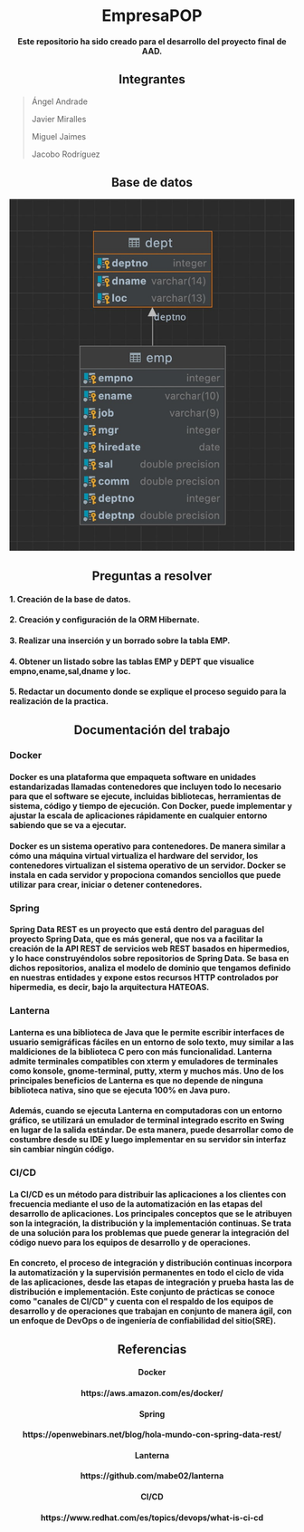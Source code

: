 <h1 align="center"> EmpresaPOP </h1>

<h4 align="center">Este repositorio ha sido creado para el desarrollo del proyecto final de AAD. </h4>

<h2 align="center"> Integrantes </h2>

> Ángel Andrade
> 
> Javier Miralles
> 
> Miguel Jaimes
> 
> Jacobo Rodríguez

<h2 align="center"> Base de datos </h2>

<img src="https://github.com/FlagshipDev/EmpresaPOP/blob/63c5dca163688cc617458c21f1f29e23b13b510e/docs/base%20de%20datos.jpeg" alt="EmpresaPOP"/>

<h2 align="center"> Preguntas a resolver </h2>

<h4> 1. Creación de la base de datos. </h4>
<h4> 2. Creación y configuración de la ORM Hibernate. </h4>
<h4> 3. Realizar una inserción y un borrado sobre la tabla EMP. </h4>
<h4> 4. Obtener un listado sobre las tablas EMP y DEPT que visualice empno,ename,sal,dname y loc. </h4>
<h4> 5. Redactar un documento donde se explique el proceso seguido para la realización de la practica. </h4>

<h2 align="center"> Documentación del trabajo </h2>

<h3> Docker </h3>
<h4> Docker es una plataforma que empaqueta software en unidades estandarizadas llamadas contenedores que incluyen todo lo necesario para que el software se ejecute, incluidas bibliotecas, herramientas de sistema, código y tiempo de ejecución. Con Docker, puede implementar y ajustar la escala de aplicaciones rápidamente en cualquier entorno sabiendo que se va a ejecutar. </h4>
<h4> Docker es un sistema operativo para contenedores. De manera similar a cómo una máquina virtual virtualiza el hardware del servidor, los contenedores virtualizan el sistema operativo de un servidor. Docker se instala en cada servidor y propociona comandos senciollos que puede utilizar para crear, iniciar o detener contenedores. </h4>

<h3> Spring </h3>
<h4> Spring Data REST es un proyecto que está dentro del paraguas del proyecto Spring Data, que es más general, que nos va a facilitar la creación de la API REST de servicios web REST basados en hipermedios, y lo hace construyéndolos sobre repositorios de Spring Data. Se basa en dichos repositorios, analiza el modelo de dominio que tengamos definido en nuestras entidades y expone estos recursos HTTP controlados por hipermedia, es decir, bajo la arquitectura HATEOAS. </h4>

<h3> Lanterna </h3>
<h4> Lanterna es una biblioteca de Java que le permite escribir interfaces de usuario semigráficas fáciles en un entorno de solo texto, muy similar a las maldiciones de la biblioteca C pero con más funcionalidad. Lanterna admite terminales compatibles con xterm y emuladores de terminales como konsole, gnome-terminal, putty, xterm y muchos más. Uno de los principales beneficios de Lanterna es que no depende de ninguna biblioteca nativa, sino que se ejecuta 100% en Java puro. </h4>
<h4> Además, cuando se ejecuta Lanterna en computadoras con un entorno gráfico, se utilizará un emulador de terminal integrado escrito en Swing en lugar de la salida estándar. De esta manera, puede desarrollar como de costumbre desde su IDE y luego implementar en su servidor sin interfaz sin cambiar ningún código. </h4>

<h3> CI/CD </h3>
<h4> La CI/CD es un método para distribuir las aplicaciones a los clientes con frecuencia mediante el uso de la automatización en las etapas del desarrollo de aplicaciones. Los principales conceptos que se le atribuyen son la integración, la distribución y la implementación continuas. Se trata de una solución para los problemas que puede generar la integración del código nuevo para los equipos de desarrollo y de operaciones. </h4>
<h4> En concreto, el proceso de integración y distribución continuas incorpora la automatización y la supervisión permanentes en todo el ciclo de vida de las aplicaciones, desde las etapas de integración y prueba hasta las de distribución e implementación. Este conjunto de prácticas se conoce como "canales de CI/CD" y cuenta con el respaldo de los equipos de desarrollo y de operaciones que trabajan en conjunto de manera ágil, con un enfoque de DevOps o de ingeniería de confiabilidad del sitio(SRE). </h4>

<h2 align="center"> Referencias </h2>

<h4 align="center"> Docker </h4>
<h4 align="center"> https://aws.amazon.com/es/docker/ </h4>
<h4 align="center"> Spring </h4>
<h4 align="center"> https://openwebinars.net/blog/hola-mundo-con-spring-data-rest/ </h4>
<h4 align="center"> Lanterna </h4>
<h4 align="center"> https://github.com/mabe02/lanterna </h4>
<h4 align="center"> CI/CD </h4>
<h4 align="center"> https://www.redhat.com/es/topics/devops/what-is-ci-cd </h4>
